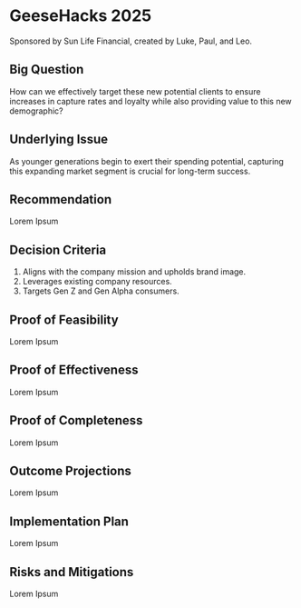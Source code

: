 # GeeseHacks 2025

Sponsored by Sun Life Financial, created by Luke, Paul, and Leo.

## Big Question
How can we effectively target these new potential clients to ensure increases in capture rates and loyalty while also providing value to this new demographic?

## Underlying Issue
As younger generations begin to exert their spending potential, capturing this expanding market segment is crucial for long-term success.

## Recommendation
Lorem Ipsum

## Decision Criteria
1. Aligns with the company mission and upholds brand image.
2. Leverages existing company resources.
3. Targets Gen Z and Gen Alpha consumers.

## Proof of Feasibility
Lorem Ipsum

## Proof of Effectiveness
Lorem Ipsum

## Proof of Completeness
Lorem Ipsum

## Outcome Projections
Lorem Ipsum

## Implementation Plan
Lorem Ipsum

## Risks and Mitigations
Lorem Ipsum